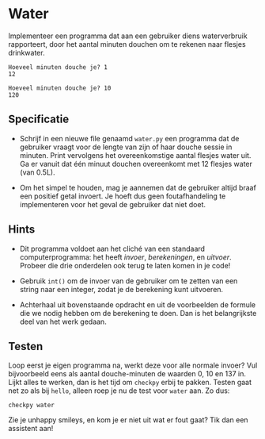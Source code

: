 # Water

Implementeer een programma dat aan een gebruiker diens waterverbruik rapporteert, door het aantal minuten douchen om te rekenen naar flesjes drinkwater.

	Hoeveel minuten douche je? 1
	12

	Hoeveel minuten douche je? 10
	120

## Specificatie

* Schrijf in een nieuwe file genaamd `water.py` een programma dat de gebruiker vraagt voor de lengte van zijn of haar douche sessie in minuten. Print vervolgens het overeenkomstige aantal flesjes water uit. Ga er vanuit dat één minuut douchen overeenkomt met 12 flesjes water (van 0.5L).

* Om het simpel te houden, mag je aannemen dat de gebruiker altijd braaf een positief getal invoert. Je hoeft dus geen foutafhandeling te implementeren voor het geval de gebruiker dat niet doet.

## Hints

* Dit programma voldoet aan het cliché van een standaard computerprogramma: het heeft *invoer*, *berekeningen*, en *uitvoer*. Probeer die drie onderdelen ook terug te laten komen in je code!

* Gebruik `int()` om de invoer van de gebruiker om te zetten van een string naar een integer, zodat je de berekening kunt uitvoeren.

* Achterhaal uit bovenstaande opdracht en uit de voorbeelden de formule die we nodig hebben om de berekening te doen. Dan is het belangrijkste deel van het werk gedaan.

## Testen

Loop eerst je eigen programma na, werkt deze voor alle normale invoer? Vul bijvoorbeeld eens als aantal douche-minuten de waarden 0, 10 en 137 in. Lijkt alles te werken, dan is het tijd om `checkpy` erbij te pakken. Testen gaat net zo als bij `hello`, alleen roep je nu de test voor `water` aan. Zo dus:

	checkpy water

Zie je unhappy smileys, en kom je er niet uit wat er fout gaat? Tik dan een assistent aan!
